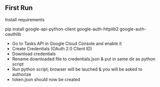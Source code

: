 
First Run
---------

Install requirements

pip install google-api-python-client google-auth-httplib2 google-auth-oauthlib

- Go to Tasks API in Google Cloud Console and enable it
- Create Credentials (OAuth 2.0 Client ID)
- Download credentials
- Rename downloaded file to credentials.json & put in same dir as python script
- Run python script, browser will be lauched & you will be asked to authorize
- token.json should now be created
